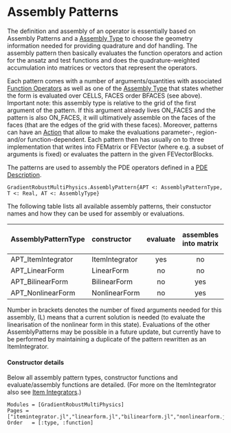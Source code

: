 
# Assembly Patterns

The definition and assembly of an operator is essentially based on Assembly Patterns and a [Assembly Type](@ref) to choose the geometry information needed for providing quadrature and dof handling. The assembly pattern then basically evaluates the function operators and action for the ansatz and test functions and does the quadrature-weighted accumulation into matrices or vectors that represent the operators.

Each pattern comes with a number of arguments/quantities with associated [Function Operators](@ref) as well as one of the [Assembly Type](@ref) that states whether the form is evaluated over CELLS, FACES order BFACES (see above). Important note: this assembly type is relative to the grid of the first argument of the pattern. If this argument already lives ON_FACES and the pattern is also ON_FACES, it will ultimatively assemble on the faces of the faces (that are the edges of the grid with these faces). Moreover, patterns can have an [Action](@ref) that allow to make the evaluations parameter-, region- and/or function-dependent. Each pattern then has usually on to three implementation that writes into FEMatrix or FEVector (where e.g. a subset of arguments is fixed) or evaluates the pattern in the given FEVectorBlocks.

The patterns are used to assembly the PDE operators defined in a [PDE Description](@ref).

```@docs
GradientRobustMultiPhysics.AssemblyPattern{APT <: AssemblyPatternType, T <: Real, AT <: AssemblyType}
```

The following table lists all available assembly patterns, their constuctor names and how they can be used for assembly or evaluations.


| AssemblyPatternType | constructor        | evaluate | assembles into matrix | assembles into vector |
| :------------------ | :----------------- | :------: | :-------------------: | :-------------------: |
| APT_ItemIntegrator  | ItemIntegrator     |    yes   |           no          |          no           |
| APT_LinearForm      | LinearForm         |     no   |           no          |         yes           |
| APT_BilinearForm    | BilinearForm       |     no   |          yes          |          no           |
| APT_NonlinearForm   | NonlinearForm      |     no   |          yes          |         yes           |

Number in brackets denotes the number of fixed arguments needed for this assembly, (L) means that a current solution is needed (to evaluate the linearisation of the nonlinear form in this state).
Evaluations of the other AssemblyPatterns may be possible in a future update, but currently have to be performed by maintaining a duplicate of the pattern rewritten as an ItemIntegrator.


#### Constructor details

Below all assembly pattern types, constructor functions and evaluate/assembly functions are detailed. (For more on the ItemIntegrator also see [Item Integrators](@ref).)

```@autodocs
Modules = [GradientRobustMultiPhysics]
Pages = ["itemintegrator.jl","linearform.jl","bilinearform.jl","nonlinearform.jl"]
Order   = [:type, :function]
```

